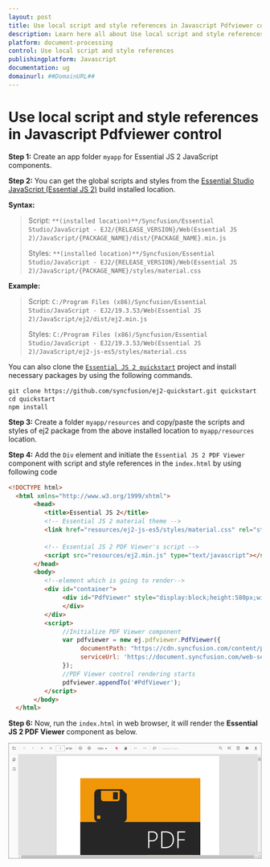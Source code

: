 ```yaml
---
layout: post
title: Use local script and style references in Javascript Pdfviewer control | Syncfusion
description: Learn here all about Use local script and style references in Syncfusion Javascript Pdfviewer control of Syncfusion Essential JS 2 and more.
platform: document-processing
control: Use local script and style references
publishingplatform: Javascript
documentation: ug
domainurl: ##DomainURL##
---
```


# Use local script and style references in Javascript Pdfviewer control

**Step 1:** Create an app folder `myapp` for Essential JS 2 JavaScript components.

**Step 2:** You can get the global scripts and styles from the [Essential Studio JavaScript (Essential JS 2)](https://www.syncfusion.com/downloads/essential-js2/) build installed location.

**Syntax:**
> Script: `**(installed location)**/Syncfusion/Essential Studio/JavaScript - EJ2/{RELEASE_VERSION}/Web(Essential JS 2)/JavaScript/{PACKAGE_NAME}/dist/{PACKAGE_NAME}.min.js`
>
> Styles: `**(installed location)**/Syncfusion/Essential Studio/JavaScript - EJ2/{RELEASE_VERSION}/Web(Essential JS 2)/JavaScript/{PACKAGE_NAME}/styles/material.css`

**Example:**
> Script: `C:/Program Files (x86)/Syncfusion/Essential Studio/JavaScript - EJ2/19.3.53/Web(Essential JS 2)/JavaScript/ej2/dist/ej2.min.js`
>
> Styles: `C:/Program Files (x86)/Syncfusion/Essential Studio/JavaScript - EJ2/19.3.53/Web(Essential JS 2)/JavaScript/ej2-js-es5/styles/material.css`

You can also clone the [`Essential JS 2 quickstart`](https://github.com/syncfusion/ej2-quickstart.git) project and install necessary packages by using the following commands.

```
git clone https://github.com/syncfusion/ej2-quickstart.git quickstart
cd quickstart
npm install
```

**Step 3:** Create a folder `myapp/resources` and copy/paste the scripts and styles of ej2 package from the above installed location to `myapp/resources` location.

**Step 4:** Add the `Div` element and initiate the `Essential JS 2 PDF Viewer` component with script and style references in the `index.html` by using following code

```html
<!DOCTYPE html>
  <html xmlns="http://www.w3.org/1999/xhtml">
       <head>
          <title>Essential JS 2</title>
          <!-- Essential JS 2 material theme -->
          <link href="resources/ej2-js-es5/styles/material.css" rel="stylesheet" type="text/css"/>

          <!-- Essential JS 2 PDF Viewer's script -->
          <script src="resources/ej2.min.js" type="text/javascript"></script>
       </head>
       <body>
          <!--element which is going to render-->
          <div id="container">
               <div id="PdfViewer" style="display:block;height:580px;width:100%;">
               </div>
          </div>
          <script>
               //Initialize PDF Viewer component
               var pdfviewer = new ej.pdfviewer.PdfViewer({
                    documentPath: "https://cdn.syncfusion.com/content/pdf/pdf-succinctly.pdf",
                    serviceUrl: 'https://document.syncfusion.com/web-services/pdf-viewer/api/pdfviewer'
               });
               //PDF Viewer control rendering starts
               pdfviewer.appendTo('#PdfViewer');
          </script>
       </body>
  </html>
```

**Step 6:** Now, run the `index.html` in web browser, it will render the **Essential JS 2 PDF Viewer** component as below.

![JavaScript Output](../images/javascript_output.png)